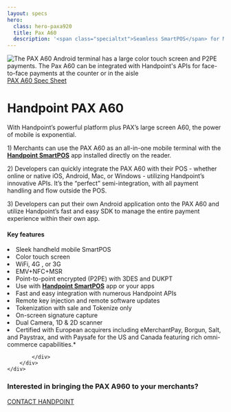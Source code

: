 ```yaml
---
layout: specs
hero: 
  class: hero-paxa920
  title: Pax A60
  description: '<span class="specialtxt">Seamless SmartPOS</span> for Mobile + <br>Unified Checkouts'
---
```


<div class="section section-internal">
	<div class="container">
		<div class="row">
			<div class="col-md-3 col-sm-4 section-internal-left">
				<img src="https://handpoint.imgix.net/Website%20refresh%20photos/product-images/SmartPOS_new.png?w=250&trim=auto" class="img-responsive" alt="The PAX A60 Android terminal has a large color touch screen and P2PE payments. The Pax A60 can be integrated with Handpoint's APIs for face-to-face payments at the counter or in the aisle"/>
				<a class="btn btn-default bt-custom-out" href="https://handpoint.imgix.net/Website%20refresh%20photos/spec-sheets/SpecSheets_PaxA920.pdf" role="button">PAX A60 Spec Sheet</a>
			</div>
			<div class="col-md-8 col-sm-8">
				<h1>Handpoint PAX A60</h1>
				<p>With Handpoint’s powerful platform plus PAX’s large screen A60, the power of mobile is exponential.</p>
				<p>1) Merchants can use the PAX A60 as an all-in-one mobile terminal with the <b><a href="https://handpoint.imgix.net/Website%20refresh%20photos/spec-sheets/Handpoint%20SmartPOS%20Quick%20Start%20Guide%20v.0621.pdf">Handpoint SmartPOS</a></b> app installed directly on the reader.</p>
				<p>2) Developers can quickly integrate the PAX A60 with their POS - whether online or native iOS, Android, Mac, or Windows -  utilizing Handpoint’s innovative APIs.  It’s the “perfect” semi-integration, with all payment handling and flow outside the POS.</p>
				<p>3) Developers can put their own Android application onto the PAX A60 and utilize Handpoint’s fast and easy SDK to manage the entire payment experience within their own app.</p>
				<h4>Key features</h4>
				<li>Sleek handheld mobile SmartPOS</li>
				<li>Color touch screen</li>
				<li>WiFi, 4G , or 3G</li>
				<li>EMV+NFC+MSR</li>
				<li>Point-to-point encrypted (P2PE) with 3DES and DUKPT</li>
				<li>Use with <b><a href="https://handpoint.imgix.net/Website%20refresh%20photos/spec-sheets/Handpoint%20SmartPOS%20Quick%20Start%20Guide%20v.0621.pdf">Handpoint SmartPOS</a></b> app or your apps</li>
				<li>Fast and easy integration with numerous Handpoint APIs</li>
				<li>Remote key injection and remote software updates</li>
				<li>Tokenization with sale and Tokenize only</li>
				<li>On-screen signature capture</li>
				<li>Dual Camera, 1D & 2D scanner</li>
				<li>Certified with European acquirers including eMerchantPay, Borgun, Salt, and Paystrax, and with Paysafe for the US and Canada featuring rich omni-commerce capabilities.*</li>
			
				
			</div>
		</div>
	</div>
</div>
<!-- END main content -->
	
<div class="section section-form">
	<div class="container">
		<h3>Interested in bringing the PAX A960 to your merchants?</h3>
		<a class="btn btn-default bt-custom-out-wh" href="/contact" role="button">CONTACT HANDPOINT</a>
	</div>	
</div>
